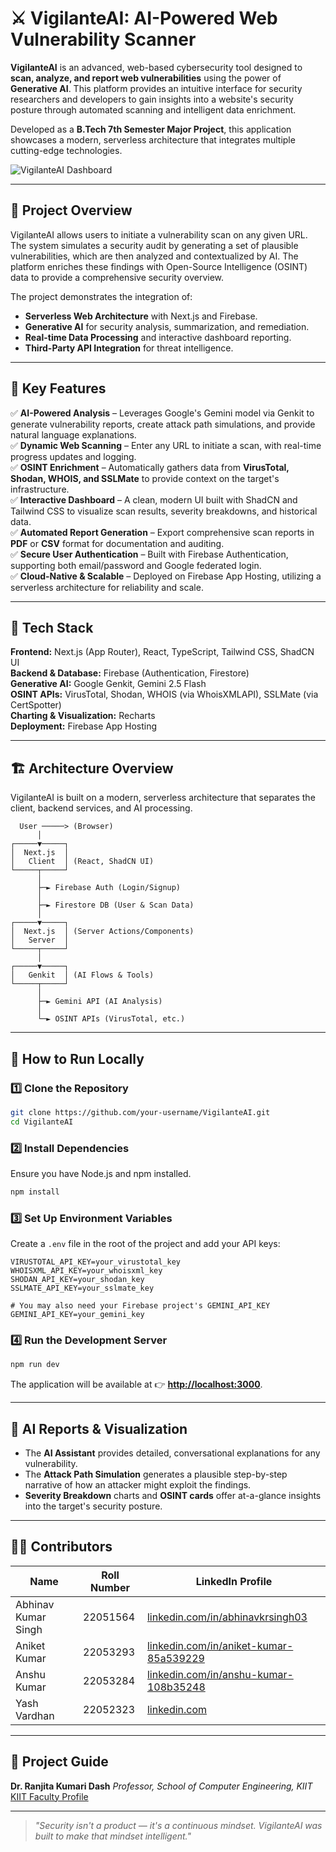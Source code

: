 
# ⚔️ VigilanteAI: AI-Powered Web Vulnerability Scanner

**VigilanteAI** is an advanced, web-based cybersecurity tool designed to **scan, analyze, and report web vulnerabilities** using the power of **Generative AI**. This platform provides an intuitive interface for security researchers and developers to gain insights into a website's security posture through automated scanning and intelligent data enrichment.

Developed as a **B.Tech 7th Semester Major Project**, this application showcases a modern, serverless architecture that integrates multiple cutting-edge technologies.

![VigilanteAI Dashboard](https://raw.githubusercontent.com/Abhinav-Kumar-Singh-03/VigilanteAI-Ver2.0-Major-Project/main/Screenshots/Screenshot%202024-07-29%20185906.png)

---

## 🧠 Project Overview

VigilanteAI allows users to initiate a vulnerability scan on any given URL. The system simulates a security audit by generating a set of plausible vulnerabilities, which are then analyzed and contextualized by AI. The platform enriches these findings with Open-Source Intelligence (OSINT) data to provide a comprehensive security overview.

The project demonstrates the integration of:
- **Serverless Web Architecture** with Next.js and Firebase.
- **Generative AI** for security analysis, summarization, and remediation.
- **Real-time Data Processing** and interactive dashboard reporting.
- **Third-Party API Integration** for threat intelligence.

---

## 🚀 Key Features

✅ **AI-Powered Analysis** – Leverages Google's Gemini model via Genkit to generate vulnerability reports, create attack path simulations, and provide natural language explanations.  
✅ **Dynamic Web Scanning** – Enter any URL to initiate a scan, with real-time progress updates and logging.  
✅ **OSINT Enrichment** – Automatically gathers data from **VirusTotal, Shodan, WHOIS, and SSLMate** to provide context on the target's infrastructure.  
✅ **Interactive Dashboard** – A clean, modern UI built with ShadCN and Tailwind CSS to visualize scan results, severity breakdowns, and historical data.  
✅ **Automated Report Generation** – Export comprehensive scan reports in **PDF** or **CSV** format for documentation and auditing.  
✅ **Secure User Authentication** – Built with Firebase Authentication, supporting both email/password and Google federated login.  
✅ **Cloud-Native & Scalable** – Deployed on Firebase App Hosting, utilizing a serverless architecture for reliability and scale.

---

## 🧩 Tech Stack

**Frontend:** Next.js (App Router), React, TypeScript, Tailwind CSS, ShadCN UI  
**Backend & Database:** Firebase (Authentication, Firestore)  
**Generative AI:** Google Genkit, Gemini 2.5 Flash  
**OSINT APIs:** VirusTotal, Shodan, WHOIS (via WhoisXMLAPI), SSLMate (via CertSpotter)  
**Charting & Visualization:** Recharts  
**Deployment:** Firebase App Hosting  

---

## 🏗️ Architecture Overview

VigilanteAI is built on a modern, serverless architecture that separates the client, backend services, and AI processing.

```
  User ─────> (Browser)
      │
┌─────▼─────┐
│  Next.js  │
│   Client  │ (React, ShadCN UI)
└─────┬─────┘
      │
      ├─► Firebase Auth (Login/Signup)
      │
      ├─► Firestore DB (User & Scan Data)
      │
┌─────▼─────┐
│  Next.js  │ (Server Actions/Components)
│   Server  │
└─────┬─────┘
      │
┌─────▼─────┐
│   Genkit  │ (AI Flows & Tools)
└─────┬─────┘
      │
      ├─► Gemini API (AI Analysis)
      │
      └─► OSINT APIs (VirusTotal, etc.)

```

---

## 🧪 How to Run Locally

### 1️⃣ Clone the Repository
```bash
git clone https://github.com/your-username/VigilanteAI.git
cd VigilanteAI
```

### 2️⃣ Install Dependencies
Ensure you have Node.js and npm installed.
```bash
npm install
```

### 3️⃣ Set Up Environment Variables
Create a `.env` file in the root of the project and add your API keys:
```env
VIRUSTOTAL_API_KEY=your_virustotal_key
WHOISXML_API_KEY=your_whoisxml_key
SHODAN_API_KEY=your_shodan_key
SSLMATE_API_KEY=your_sslmate_key

# You may also need your Firebase project's GEMINI_API_KEY
GEMINI_API_KEY=your_gemini_key
```

### 4️⃣ Run the Development Server
```bash
npm run dev
```
The application will be available at 👉 **[http://localhost:3000](http://localhost:3000)**.

---

## 📄 AI Reports & Visualization

* The **AI Assistant** provides detailed, conversational explanations for any vulnerability.
* The **Attack Path Simulation** generates a plausible step-by-step narrative of how an attacker might exploit the findings.
* **Severity Breakdown** charts and **OSINT cards** offer at-a-glance insights into the target's security posture.

---

## 👨‍💻 Contributors

| Name                | Roll Number | LinkedIn Profile                                        |
| ------------------- | ----------- | ------------------------------------------------------- |
| Abhinav Kumar Singh | 22051564    | [linkedin.com/in/abhinavkrsingh03](https://www.linkedin.com/in/abhinavkrsingh03/) |
| Aniket Kumar        | 22053293    | [linkedin.com/in/aniket-kumar-85a539229](https://www.linkedin.com/in/aniket-kumar-85a539229/) |
| Anshu Kumar         | 22053284    | [linkedin.com/in/anshu-kumar-108b35248](https://www.linkedin.com/in/anshu-kumar-108b35248/)   |
| Yash Vardhan        | 22052323    | [linkedin.com](https://www.linkedin.com/)               |

---

## 🧭 Project Guide

**Dr. Ranjita Kumari Dash**
*Professor, School of Computer Engineering, KIIT*  
[KIIT Faculty Profile](https://cse.kiit.ac.in/profiles/ranjita-kumari-dash/)

---

> *"Security isn't a product — it's a continuous mindset. VigilanteAI was built to make that mindset intelligent."*
